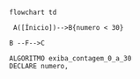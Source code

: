
```mermaid

flowchart td

 A([Ínicio])-->B{numero < 30}

B --F-->C

```
```
ALGORITMO exiba_contagem_0_a_30
DECLARE numero, 
